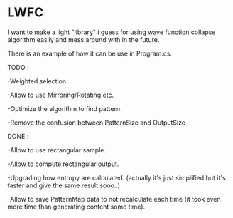 # LWFC
I want to make a light "library" i guess for using wave function collapse algorithm easily and mess around with in the future.


There is an example of how it can be use in Program.cs.

TODO : 

-Weighted selection

-Allow to use Mirroring/Rotating etc.

-Optimize the algorithm to find pattern.

-Remove the confusion between PatternSize and OutputSize

DONE : 

-Allow to use rectangular sample.

-Allow to compute rectangular output.

-Upgrading how entropy are calculated. (actually it's just simplified but it's faster and give the same result sooo..)

-Allow to save PatternMap data to not recalculate each time (it took even more time than generating content some time).
